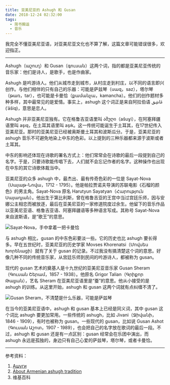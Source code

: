 ```yaml
---
title: 亚美尼亚的 Ashugh 和 Gusan
date: 2018-12-24 02:32:00
tags:
  - 简书搬运
  - 音乐
---
```


我完全不懂亚美尼亚语，对亚美尼亚文化也不算了解，这篇文章可能错误很多，欢迎指正。

---

Ashugh（աշուղ）和 Gusan（գուսան）这两个词，指的都是亚美尼亚传统的音乐家：他们是诗人，是歌手，也是作曲家。

Ashugh 是吟游诗人。他们从城市走到城市，从村庄走到村庄，以不同的语言即兴创作。与他们相伴的只有自己的乐器：可能是萨兹琴（սազ，saz），塔尔琴（թառ，tar），也可能是卡曼恰（քամանչա，kamancha）。他们的创作题材多种多样，其中最常见的是爱情。事实上，ashugh 这个词正是来自阿拉伯语 عَاشِق‎ (ʿāšiq)，意思是恋人。

<!-- more -->

Ashugh 并非亚美尼亚独有。它在格鲁吉亚语里叫 აშუღი（ašuɣi），在阿塞拜疆语里叫 aşıq，在土耳其语里叫 aşık。这一传统可能诞生于土耳其，在17世纪传入亚美尼亚。那时的亚美尼亚已经被奥斯曼土耳其和波斯瓜分。于是，亚美尼亚的 ashugh 音乐不可避免地染上中东的色彩。以上提到的三种乐器都来源于波斯或者土耳其。

中东的影响还体现在诗歌的署名方式上：他们常常会在诗歌的最后一段提到自己的名字。于是，只要诗歌能传唱下去，人们就不会忘记作者的名字。这种操作也出现在中东的其它诗歌体裁当中。

亚美尼亚的众多 ashugh 中，最杰出、最有传奇色彩的一位是 Sayat-Nova（Սայաթ-Նովա，1712 - 1795）。他是帕拉贾诺夫导演的苏联电影《石榴的颜色》的男主角。Sayat-Nova 原名 Harutyun Sayatyan（Հարություն Սայադյան）。他出生于第比利斯，曾在格鲁吉亚的王宫中当过宫廷乐师，因与安娜公主相恋而被放逐，最后在亚美尼亚的一家修道院度过余生。他留下的音乐作品以亚美尼亚语、格鲁吉亚语、阿塞拜疆语等多种语言写成。其称号 Sayat-Nova 来自波斯语，是“歌王”的意思。

![Sayat-Nova，手中拿着一把卡曼恰](https://upload.wikimedia.org/wikipedia/commons/9/9a/Rus_Stamp_Sayat_Nova.jpg)

​与 ashugh 相比，gusan 的中东色彩要淡一些。它的历史也比 ashugh 要长得多。早在五世纪时，亚美尼亚的历史学家 Movses Khorenatsi（Մովսես Խորենացի）就有了关于 gusan 的记录。不过我没有搞清楚这个词的意思。好像几种不同的传统音乐家，从宫廷乐师到民间的吟游诗人，都被称为 gusan。

现代的 gusan 艺术的奠基人是十九世纪的亚美尼亚音乐家 Gusan Sheram（Գուսան Շերամ，1857 - 1938）。他原名 Grigor Talian（Գրիքոր Թալյան），艺名 Sheram 在亚美尼亚语里是“蚕”的意思。他从小接受的是 ashugh 的训练。从这里开始，ashugh 和 gusan 这两个词就有点纠缠不清了。

![Gusan Sheram，不清楚是什么乐器，可能是萨兹琴](https://upload.wikimedia.org/wikipedia/commons/c/c9/ArmenianStamps-413.jpg)

在当今的亚美尼亚语中，ashugh 和 gusan 基本上已经是同义词，其中 gusan 这个词比 ashugh 要更加常用。一些传统的 ashugh，比如 Jivani（Ջիվանի，1846 - 1909），有时也被称为 gusan。一些现代的 gusan，比如说 Gusan Ashot（Գուսան Աշոտ，1907 - 1989），也会把自己的名字放在歌词的最后一段。不过，ashugh 和 gusan 还是有一点区别：gusan 经常会在乐团中演出，而 ashugh 永远是孤独的，身边只有自己心爱的萨兹琴，塔尔琴，或者卡曼恰。

---

参考资料：

1. [Ашуги](http://barev.today/news/ashough)
2. [About Armenian ashugh tradition](https://sarogps.wordpress.com/2017/08/18/about-armenian-ashugh-tradition/)
3. 维基百科
